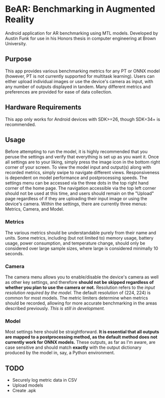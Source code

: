 # BeAR: Benchmarking in Augmented Reality
Android application for AR benchmarking using MTL models. Developed by Austin Funk for use in his Honors thesis in computer engineering at Brown University.
## Purpose
This app provides various benchmarking metrics for any PT or ONNX model (however, PT is not currently supported for multitask learning). Users can either upload individual images or use the device's camera as input, with any number of outputs displayed in tandem. Many different metrics and preferences are provided for ease of data collection. 
## Hardware Requirements
This app only works for Android devices with SDK>=26, though SDK=34+ is recommended.
## Usage
Before attempting to run the model, it is highly recommended that you peruse the settings and verify that everything is set up as you want it. Once all settings are to your liking, simply press the image icon in the bottom right corner of your screen. To view the model input and output(s) along with recorded metrics, simply swipe to navigate different views. Responsiveness is dependent on model performance and postprocessing speeds.
The settings menu can be accessed via the three dots in the top right hand corner of the home page. The navigation accessible via the top left corner should not be used at this time, and users should remain on the "Upload" page regardless of if they are uploading their input image or using the device's camera.
Within the settings, there are currently three menus: Metrics, Camera, and Model.
### Metrics
The various metrics should be understandable purely from their name and units. Some metrics, including (but not limited to) memory usage, battery usage, power consumption, and temperature change, should only be considered over large sample sizes, where large is considered minimally 10 seconds.
### Camera
The camera menu allows you to enable/disable the device's camera as well as other key settings, and therefore **should not be skipped regardless of whether you plan to use the camera or not.**
Resolution refers to the *input resolution required by the model*. The default resolution of (224, 224) is common for most models.
The metric limiters determine when metrics should be recorded, allowing for more accurate benchmarking in the areas described previously. *This is still in development.*
### Model
Most settings here should be straightforward. **It is essential that all outputs are mapped to a postprocessing method, as the default method does not currently work for ONNX models.** These outputs, as far as I'm aware, are case sensitive and should match **exactly** with the output dictionary produced by the model in, say, a Python environment.
## TODO
* Securely log metric data in CSV
* Upload models
* Create .apk
